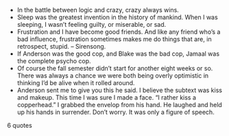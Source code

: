  - In the battle between logic and crazy, crazy always wins.
 - Sleep was the greatest invention in the history of mankind. When I was sleeping, I wasn’t feeling guilty, or miserable, or sad.
 - Frustration and I have become good friends. And like any friend who’s a bad influence, frustration sometimes makes me do things that are, in retrospect, stupid. – Sirensong.
 - If Anderson was the good cop, and Blake was the bad cop, Jamaal was the complete psycho cop.
 - Of course the fall semester didn’t start for another eight weeks or so. There was always a chance we were both being overly optimistic in thinking I’d be alive when it rolled around.
 - Anderson sent me to give you this he said. I believe the subtext was kiss and makeup. This time I was sure I made a face. “I rather kiss a copperhead.” I grabbed the envelop from his hand. He laughed and held up his hands in surrender. Don’t worry. It was only a figure of speech.

6 quotes